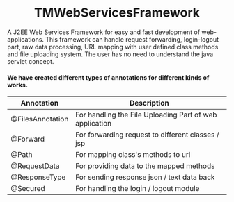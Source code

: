 # <div align='center'> TMWebServicesFramework </div>
A J2EE Web Services Framework for easy and fast development of web-applications. This framework can handle request forwarding, login-logout part, raw data processing, URL mapping with user defined class methods and file uploading system. The user has no need to understand the java servlet concept.

#### We have created different types of annotations for different kinds of works.

<div align='center'>

|Annotation|Description|
|--------|------|
|@FilesAnnotation|For handling the File Uploading Part of web application |
|@Forward|For forwarding request to different classes / jsp |
|@Path|For mapping class's methods to url |
|@RequestData|For providing data to the mapped methods |
|@ResponseType|For sending response json / text data back  |
|@Secured|For handling the login / logout module |

</div>


